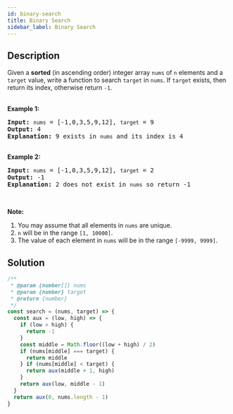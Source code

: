 ```yaml
---
id: binary-search
title: Binary Search
sidebar_label: Binary Search
---
```

## Description
<div class="description">
<p>Given a <strong>sorted</strong> (in ascending order) integer array <code>nums</code> of <code>n</code> elements and a <code>target</code> value, write a function to search <code>target</code> in <code>nums</code>. If <code>target</code> exists, then return its index, otherwise return <code>-1</code>.</p>

<p><br />
<strong>Example 1:</strong></p>

<pre>
<strong>Input:</strong> <code>nums</code> = [-1,0,3,5,9,12], <code>target</code> = 9
<strong>Output:</strong> 4
<strong>Explanation:</strong> 9 exists in <code>nums</code> and its index is 4

</pre>

<p><strong>Example 2:</strong></p>

<pre>
<strong>Input:</strong> <code>nums</code> = [-1,0,3,5,9,12], <code>target</code> = 2
<strong>Output:</strong> -1
<strong>Explanation:</strong> 2 does not exist in <code>nums</code> so return -1
</pre>

<p>&nbsp;</p>

<p><strong>Note:</strong></p>

<ol>
	<li>You may assume that all elements in <code>nums</code> are unique.</li>
	<li><code>n</code> will be in the range <code>[1, 10000]</code>.</li>
	<li>The value of each element in <code>nums</code> will be in the range <code>[-9999, 9999]</code>.</li>
</ol>

</div>

## Solution
```javascript
/**
 * @param {number[]} nums
 * @param {number} target
 * @return {number}
 */
const search = (nums, target) => {
  const aux = (low, high) => {
    if (low > high) {
      return -1
    }
    const middle = Math.floor((low + high) / 2)
    if (nums[middle] === target) {
      return middle
    } if (nums[middle] < target) {
      return aux(middle + 1, high)
    }
    return aux(low, middle - 1)
  }
  return aux(0, nums.length - 1)
}

```
